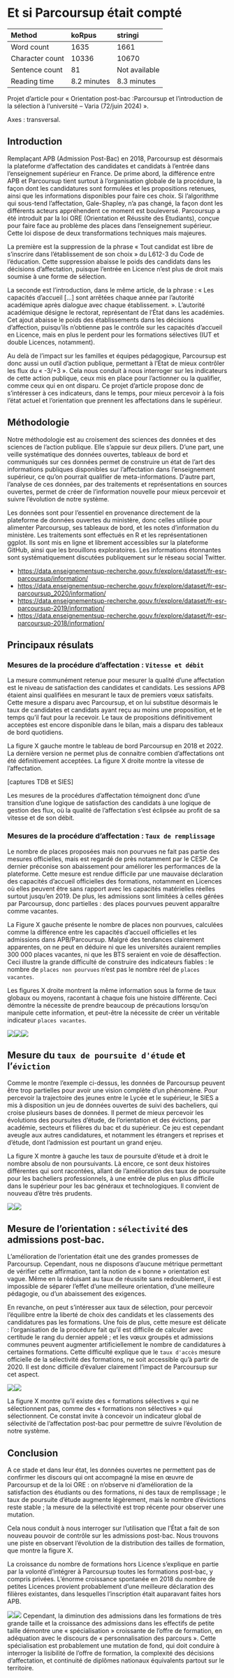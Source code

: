 Et si Parcoursup était compté
================

| Method          | koRpus      | stringi       |
|:----------------|:------------|:--------------|
| Word count      | 1635        | 1661          |
| Character count | 10336       | 10670         |
| Sentence count  | 81          | Not available |
| Reading time    | 8.2 minutes | 8.3 minutes   |

Projet d’article pour « Orientation post-bac :Parcoursup et
l’introduction de la sélection à l’université – Varia (72/juin 2024) ».

Axes : transversal.

## Introduction

Remplaçant APB (Admission Post-Bac) en 2018, Parcoursup est désormais la
plateforme d’affectation des candidates et candidats à l’entrée dans
l’enseignement supérieur en France. De prime abord, la différence entre
APB et Parcoursup tient surtout à l’organisation globale de la
procédure, la façon dont les candidatures sont formulées et les
propositions retenues, ainsi que les informations disponibles pour faire
ces choix. Si l’algorithme qui sous-tend l’affectation, Gale-Shapley,
n’a pas changé, la façon dont les différents acteurs appréhendent ce
moment est bouleversé. Parcoursup a été introduit par la loi ORE
(Orientation et Réussite des Etudiants), conçue pour faire face au
problème des places dans l’enseignement supérieur. Cette loi dispose de
deux transformations techniques mais majeures.

La première est la suppression de la phrase « Tout candidat est libre de
s’inscrire dans l’établissement de son choix » du L612-3 du Code de
l’éducation. Cette suppression abaisse le poids des candidats dans les
décisions d’affectation, puisque l’entrée en Licence n’est plus de droit
mais soumise à une forme de sélection.

La seconde est l’introduction, dans le même article, de la phrase : «
Les capacités d’accueil \[…\] sont arrêtées chaque année par l’autorité
académique après dialogue avec chaque établissement. ». L’autorité
académique désigne le rectorat, représentant de l’État dans les
académies. Cet ajout abaisse le poids des établissements dans les
décisions d’affection, puisqu’ils n’obtienne pas le contrôle sur les
capacités d’accueil en Licence, mais en plus le perdent pour les
formations sélectives (IUT et double Licences, notamment).

Au delà de l’impact sur les familles et équipes pédagogique, Parcoursup
est donc aussi un outil d’action publique, permettant à l’État de mieux
contrôler les flux du « -3/+3 ». Cela nous conduit à nous interroger sur
les indicateurs de cette action publique, ceux mis en place pour
l’actionner ou la qualifier, comme ceux qui en ont disparu. Ce projet
d’article propose donc de s’intéresser à ces indicateurs, dans le temps,
pour mieux percevoir à la fois l’état actuel et l’orientation que
prennent les affectations dans le supérieur.

## Méthodologie

Notre méthodologie est au croisement des sciences des données et des
sciences de l’action publique. Elle s’appuie sur deux piliers. D’une
part, une veille systématique des données ouvertes, tableaux de bord et
communiqués sur ces données permet de construire un état de l’art des
informations publiques disponibles sur l’affectation dans l’enseignement
supérieur, ce qu’on pourrait qualifier de meta-informations. D’autre
part, l’analyse de ces données, par des traitements et représentations
en sources ouvertes, permet de créer de l’information nouvelle pour
mieux percevoir et suivre l’évolution de notre système.

Les données sont pour l’essentiel en provenance directement de la
plateforme de données ouvertes du ministère, donc celles utilisée pour
alimenter Parcoursup, ses tableaux de bord, et les notes d’information
du ministère. Les traitements sont effectués en R et les
représentationen ggplot. Ils sont mis en ligne et librement accessibles
sur la plateforme GitHub, ainsi que les brouillons exploratoires. Les
informations étonnantes sont systématiquement discutées publiquement sur
le réseau social Twitter.

-   <https://data.enseignementsup-recherche.gouv.fr/explore/dataset/fr-esr-parcoursup/information/>
-   <https://data.enseignementsup-recherche.gouv.fr/explore/dataset/fr-esr-parcoursup_2020/information/>
-   <https://data.enseignementsup-recherche.gouv.fr/explore/dataset/fr-esr-parcoursup-2019/information/>
-   <https://data.enseignementsup-recherche.gouv.fr/explore/dataset/fr-esr-parcoursup-2018/information/>

## Principaux résulats

### Mesures de la procédure d’affectation : `Vitesse et débit`

La mesure communément retenue pour mesurer la qualité d’une affectation
est le niveau de satisfaction des candidates et candidats. Les sessions
APB étaient ainsi qualifiées en mesurant le taux de premiers vœux
satisfaits. Cette mesure a disparu avec Parcoursup, et on lui substitue
désormais le taux de candidates et candidats ayant reçu au moins une
proposition, et le temps qu’il faut pour la recevoir. Le taux de
propositions définitivement acceptées est encore disponible dans le
bilan, mais a disparu des tableaux de bord quotidiens.

La figure X gauche montre le tableau de bord Parcoursup en 2018 et 2022.
La dernière version ne permet plus de connaitre combien d’affectations
ont été définitivement acceptées. La figure X droite montre la vitesse
de l’affectation.

\[captures TDB et SIES\]

Les mesures de la procédures d’affectation témoignent donc d’une
transition d’une logique de satisfaction des candidats à une logique de
gestion des flux, où la qualité de l’affectation s’est éclipsée au
profit de sa vitesse et de son débit.

### Mesures de la procédure d’affectation : `Taux de remplissage`

Le nombre de places proposées mais non pourvues ne fait pas partie des
mesures officielles, mais est regardé de près notamment par le CESP. Ce
dernier préconise son abaissement pour améliorer les performances de la
plateforme. Cette mesure est rendue difficile par une mauvaise
déclaration des capacités d’accueil officielles des formations,
notamment en Licences où elles peuvent être sans rapport avec les
capacités matérielles réelles surtout jusqu’en 2019. De plus, les
admissions sont limitées à celles gérées par Parcoursup, donc partielles
: des places pourvues peuvent apparaître comme vacantes.

La Figure X gauche présente le nombre de places non pourvues, calculées
comme la différence entre les capacités d’accueil officielles et les
admissions dans APB/Parcoursup. Malgré des tendances clairement
apparentes, on ne peut en déduire ni que les universités auraient
remplies 300 000 places vacantes, ni que les BTS seraient en voie de
désaffection. Ceci illustre la grande difficulté de construire des
indicateurs fiables : le nombre de `places non pourvues` n’est pas le
nombre réel de `places vacantes`.

Les figures X droite montrent la même information sous la forme de taux
globaux ou moyens, racontant à chaque fois une histoire différente. Ceci
démontre la nécessite de prendre beaucoup de précautions lorsqu’on
manipule cette information, et peut-être la nécessite de créer un
véritable indicateur `places vacantes`.

![](ees-opb_files/figure-gfm/pnp-1.png)<!-- -->![](ees-opb_files/figure-gfm/pnp-2.png)<!-- -->![](ees-opb_files/figure-gfm/pnp-3.png)<!-- -->

## Mesure du `taux de poursuite d'étude` et l’`éviction`

Comme le montre l’exemple ci-dessus, les données de Parcoursup peuvent
être trop partielles pour avoir une vision complète d’un phénomène. Pour
percevoir la trajectoire des jeunes entre le Lycée et le supérieur, le
SIES a mis à disposition un jeu de données ouvertes de suivi des
bacheliers, qui croise plusieurs bases de données. Il permet de mieux
percevoir les évolutions des poursuites d’étude, de l’orientation et des
évictions, par académie, secteurs et filières du bac et du supérieur. Ce
jeu est cependant aveugle aux autres candidatures, et notamment les
étrangers et reprises et d’étude, dont l’admission est pourtant un grand
enjeu.

La figure X montre à gauche les taux de poursuite d’étude et à droit le
nombre absolu de non poursuivants. Là encore, ce sont deux histoires
différentes qui sont racontées, allant de l’amélioration des taux de
poursuite pour les bacheliers professionnels, à une entrée de plus en
plus difficile dans le supérieur pour les bac généraux et
technologiques. Il convient de nouveau d’être très prudents.

![](ees-opb_files/figure-gfm/pe-1.png)<!-- -->![](ees-opb_files/figure-gfm/pe-2.png)<!-- -->

## Mesure de l’orientation : `sélectivité` des admissions post-bac.

L’amélioration de l’orientation était une des grandes promesses de
Parcoursup. Cependant, nous ne disposons d’aucune métrique permettant de
vérifier cette affirmation, tant la notion de « bonne » orientation est
vague. Même en la réduisant au taux de réussite sans redoublement, il
est impossible de séparer l’effet d’une meilleure orientation, d’une
meilleure pédagogie, ou d’un abaissement des exigences.

En revanche, on peut s’intéresser aux taux de sélection, pour percevoir
l’équilibre entre la liberté de choix des candidats et les classements
des candidatures pas les formations. Une fois de plus, cette mesure est
délicate : l’organisation de la procédure fait qu’il est difficile de
calculer avec certitude le rang du dernier appelé ; et les vœux groupés
et admissions communes peuvent augmenter artificiellement le nombre de
candidatures à certaines formations. Cette difficulté explique que le
`taux d'accès` mesure officielle de la sélectivité des formations, ne
soit accessible qu’à partir de 2020. Il est donc difficile d’évaluer
clairement l’impact de Parcoursup sur cet aspect.

![](ees-opb_files/figure-gfm/sel-1.png)<!-- -->![](ees-opb_files/figure-gfm/sel-2.png)<!-- -->

La figure X montre qu’il existe des « formations sélectives » qui ne
sélectionnent pas, comme des « formations non sélectives » qui
sélectionnent. Ce constat invite à concevoir un indicateur global de
sélectivité de l’affectation post-bac pour permettre de suivre
l’évolution de notre système.

## Conclusion

A ce stade et dans leur état, les données ouvertes ne permettent pas de
confirmer les discours qui ont accompagné la mise en œuvre de Parcoursup
et de la loi ORE : on n’observe ni d’amélioration de la satisfaction des
étudiants ou des formations, ni des taux de remplissage ; le taux de
poursuite d’étude augmente légèrement, mais le nombre d’évictions reste
stable ; la mesure de la sélectivité est trop récente pour observer une
mutation.

Cela nous conduit à nous interroger sur l’utilisation que l’État a fait
de son nouveau pouvoir de contrôle sur les admissions post-bac. Nous
trouvons une piste en observant l’évolution de la distribution des
tailles de formation, que montre la figure X.

La croissance du nombre de formations hors Licence s’explique en partie
par la volonté d’intégrer à Parcoursup toutes les formations post-bac, y
compris privées. L’énorme croissance spontanée en 2018 du nombre de
petites Licences provient probablement d’une meilleure déclaration des
filières existantes, dans lesquelles l’inscription était auparavant
faites hors APB.

![](ees-opb_files/figure-gfm/odf-1.png)<!-- -->![](ees-opb_files/figure-gfm/odf-2.png)<!-- -->
Cependant, la diminution des admissions dans les formations de très
grande taille et la croissance des admissions dans les effectifs de
petite taille démontre une « spécialisation » croissante de l’offre de
formation, en adéquation avec le discours de « personnalisation des
parcours ». Cette spécialisation est probablement une mutation de fond,
qui doit conduire à interroger la lisibilité de l’offre de formation, la
complexité des décisions d’affectation, et continuité de diplômes
nationaux équivalents partout sur le territoire.
